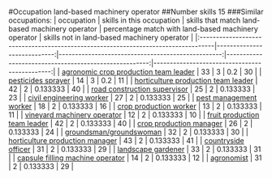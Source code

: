 #Occupation land-based machinery operator
##Number skills 15
###Similar occupations:
| occupation                                                                        |   skills in this occupation |   skills that match land-based machinery operator |   percentage match with land-based machinery operator |   skills not in land-based machinery operator |
|:----------------------------------------------------------------------------------|----------------------------:|--------------------------------------------------:|------------------------------------------------------:|----------------------------------------------:|
| [agronomic crop production team leader](agronomic_crop_production_team_leader.md) |                          33 |                                                 3 |                                              0.2      |                                            30 |
| [pesticides sprayer](pesticides_sprayer.md)                                       |                          14 |                                                 3 |                                              0.2      |                                            11 |
| [horticulture production team leader](horticulture_production_team_leader.md)     |                          42 |                                                 2 |                                              0.133333 |                                            40 |
| [road construction supervisor](road_construction_supervisor.md)                   |                          25 |                                                 2 |                                              0.133333 |                                            23 |
| [civil engineering worker](civil_engineering_worker.md)                           |                          27 |                                                 2 |                                              0.133333 |                                            25 |
| [pest management worker](pest_management_worker.md)                               |                          18 |                                                 2 |                                              0.133333 |                                            16 |
| [crop production worker](crop_production_worker.md)                               |                          13 |                                                 2 |                                              0.133333 |                                            11 |
| [vineyard machinery operator](vineyard_machinery_operator.md)                     |                          12 |                                                 2 |                                              0.133333 |                                            10 |
| [fruit production team leader](fruit_production_team_leader.md)                   |                          42 |                                                 2 |                                              0.133333 |                                            40 |
| [crop production manager](crop_production_manager.md)                             |                          26 |                                                 2 |                                              0.133333 |                                            24 |
| [groundsman/groundswoman](groundsman-groundswoman.md)                             |                          32 |                                                 2 |                                              0.133333 |                                            30 |
| [horticulture production manager](horticulture_production_manager.md)             |                          43 |                                                 2 |                                              0.133333 |                                            41 |
| [countryside officer](countryside_officer.md)                                     |                          31 |                                                 2 |                                              0.133333 |                                            29 |
| [landscape gardener](landscape_gardener.md)                                       |                          33 |                                                 2 |                                              0.133333 |                                            31 |
| [capsule filling machine operator](capsule_filling_machine_operator.md)           |                          14 |                                                 2 |                                              0.133333 |                                            12 |
| [agronomist](agronomist.md)                                                       |                          31 |                                                 2 |                                              0.133333 |                                            29 |
